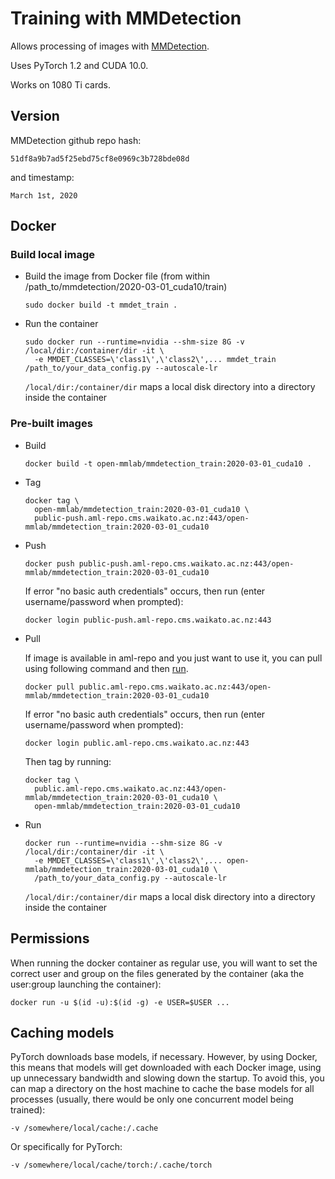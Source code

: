 # Training with MMDetection

Allows processing of images with [MMDetection](https://github.com/open-mmlab/mmdetection).

Uses PyTorch 1.2 and CUDA 10.0.

Works on 1080 Ti cards. 

## Version

MMDetection github repo hash:

```
51df8a9b7ad5f25ebd75cf8e0969c3b728bde08d
```

and timestamp:

```
March 1st, 2020
```

## Docker

### Build local image

* Build the image from Docker file (from within /path_to/mmdetection/2020-03-01_cuda10/train)

  ```commandline
  sudo docker build -t mmdet_train .
  ```
  
* Run the container

  ```commandline
  sudo docker run --runtime=nvidia --shm-size 8G -v /local/dir:/container/dir -it \
    -e MMDET_CLASSES=\'class1\',\'class2\',... mmdet_train /path_to/your_data_config.py --autoscale-lr
  ```
  `/local/dir:/container/dir` maps a local disk directory into a directory inside the container


### Pre-built images

* Build

  ```commandline
  docker build -t open-mmlab/mmdetection_train:2020-03-01_cuda10 .
  ```
  
* Tag

  ```commandline
  docker tag \
    open-mmlab/mmdetection_train:2020-03-01_cuda10 \
    public-push.aml-repo.cms.waikato.ac.nz:443/open-mmlab/mmdetection_train:2020-03-01_cuda10
  ```
  
* Push

  ```commandline
  docker push public-push.aml-repo.cms.waikato.ac.nz:443/open-mmlab/mmdetection_train:2020-03-01_cuda10
  ```
  If error "no basic auth credentials" occurs, then run (enter username/password when prompted):
  
  ```commandline
  docker login public-push.aml-repo.cms.waikato.ac.nz:443
  ```
  
* Pull

  If image is available in aml-repo and you just want to use it, you can pull using following command and then [run](#run).

  ```commandline
  docker pull public.aml-repo.cms.waikato.ac.nz:443/open-mmlab/mmdetection_train:2020-03-01_cuda10
  ```
  If error "no basic auth credentials" occurs, then run (enter username/password when prompted):
  
  ```commandline
  docker login public.aml-repo.cms.waikato.ac.nz:443
  ```
  Then tag by running:
  
  ```commandline
  docker tag \
    public.aml-repo.cms.waikato.ac.nz:443/open-mmlab/mmdetection_train:2020-03-01_cuda10 \
    open-mmlab/mmdetection_train:2020-03-01_cuda10
  ```

* <a name="run">Run</a>

  ```commandline
  docker run --runtime=nvidia --shm-size 8G -v /local/dir:/container/dir -it \
    -e MMDET_CLASSES=\'class1\',\'class2\',... open-mmlab/mmdetection_train:2020-03-01_cuda10 \
    /path_to/your_data_config.py --autoscale-lr
  ```
  `/local/dir:/container/dir` maps a local disk directory into a directory inside the container


## Permissions

When running the docker container as regular use, you will want to set the correct
user and group on the files generated by the container (aka the user:group launching
the container):

```commandline
docker run -u $(id -u):$(id -g) -e USER=$USER ...
```

## Caching models

PyTorch downloads base models, if necessary. However, by using Docker, this means that 
models will get downloaded with each Docker image, using up unnecessary bandwidth and
slowing down the startup. To avoid this, you can map a directory on the host machine
to cache the base models for all processes (usually, there would be only one concurrent
model being trained):  

```
-v /somewhere/local/cache:/.cache
```

Or specifically for PyTorch:

```
-v /somewhere/local/cache/torch:/.cache/torch
```
